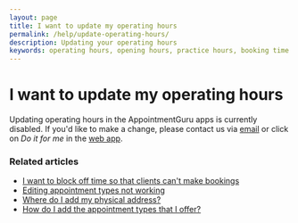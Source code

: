 ```yaml
---
layout: page
title: I want to update my operating hours
permalink: /help/update-operating-hours/
description: Updating your operating hours
keywords: operating hours, opening hours, practice hours, booking time
---
```


# I want to update my operating hours

Updating operating hours in the AppointmentGuru apps is currently disabled. If you'd like to make a change, please contact us via [email](mailto:support@appointmentguru.co) or click on *Do it for me* in the [web app](https://app.appointmentguru.co/).

<!-- Stipulating your operating hours means that your clients won't be able to book appointments with you when you're not available. Your AppointmentGuru account will have default operating hours defined when your account is created (8am-5pm) but you may want to change this - for example, you might not want to take appointments on a Monday morning and instead use the time to prepare for the week!

Your operating hours shouldn't change week-to-week. If there are time slots that you don't want booked by clients, you can [block off that time](/help/block-off-time) through the appointment creation process.

## Here's how to manage your operating hours

1. Log into your AppointmentGuru account via the [web app](https://app.appointmentguru.co/#/login)
2. Go to the [Settings page](http://app.appointmentguru.co/#/settings) and scroll down to *Services*
3. Under *Operating Hours*, select the days and hours you'd like to be available for appointments
4. Remember to click on *Update Operating Hours*
5. Should you want to add different hours for different days, click on *Add More Days* -->

### Related articles

* [I want to block off time so that clients can't make bookings](/help/block-off-time)
* [Editing appointment types not working](/help/editing-appointment-types-not-working)
* [Where do I add my physical address?](/help/add-address)
* [How do I add the appointment types that I offer?](/help/add-appointment-types)
